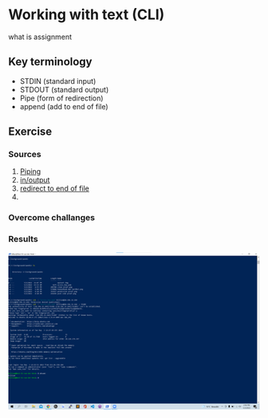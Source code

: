 # Working with text (CLI)
what is assignment

## Key terminology
 - STDIN (standard input)
 - STDOUT (standard output)
 - Pipe (form of redirection)
 - append (add to end of file)
 


## Exercise
### Sources
1. [Piping](https://www.geeksforgeeks.org/piping-in-unix-or-linux/)
2. [in/output](https://www.educative.io/edpresso/how-to-do-input-output-redirection-in-linux)
3. [redirect to end of file](https://stackoverflow.com/questions/6207573/how-to-append-output-to-the-end-of-a-text-file)
4. 



### Overcome challanges



### Results
![alt text](https://github.com/TechGrounds-Cloud8/cloud8-Killian97/blob/main/00_includes/login%20bewijs.png)